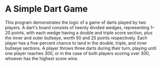 <h1>A Simple Dart Game</h1>

<p>This program demonstrates the logic of a game of darts played by two players. A dart's board consists of twenty divided wedges, representing 1–20 points, with each wedge having a double and triple score section, plus the inner and outer bullseye, worth 50 and 25 points respectively. Each player has a five-percent chance to land in the double, triple, and inner bullseye sections. A player throws three darts during their turn, playing until one player reaches 300, or in the case of both players scoring over 300, whoever has the highest score wins.</p>
